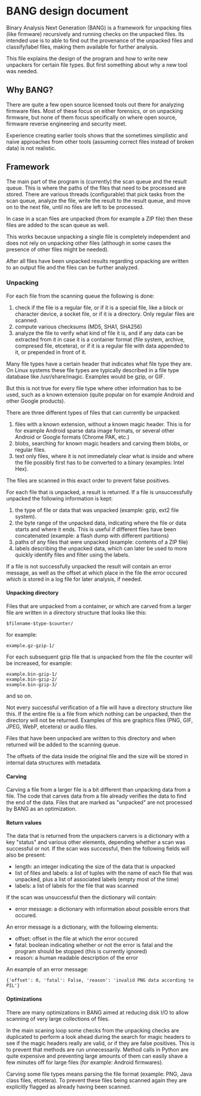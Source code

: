 # BANG design document

Binary Analysis Next Generation (BANG) is a framework for unpacking files (like
firmware) recursively and running checks on the unpacked files. Its intended
use is to able to find out the provenance of the unpacked files and
classify/label files, making them available for further analysis.

This file explains the design of the program and how to write new unpackers
for certain file types. But first something about why a new tool was needed.

## Why BANG?

There are quite a few open source licensed tools out there for analyzing
firmware files. Most of these focus on either forensics, or on unpacking
firmware, but none of them focus specifically on where open source, firmware
reverse engineering and security meet.

Experience creating earlier tools shows that the sometimes simplistic and
naive approaches from other tools (assuming correct files instead of broken
data) is not realistic.

## Framework

The main part of the program is (currently) the scan queue and the result
queue. This is where the paths of the files that need to be processed are
stored. There are various threads (configurable) that pick tasks from the
scan queue, analyze the file, write the result to the result queue, and move
on to the next file, until no files are left to be processed.

In case in a scan files are unpacked (from for example a ZIP file) then
these files are added to the scan queue as well.

This works because unpacking a single file is completely independent and
does not rely on unpacking other files (although in some cases the presence
of other files might be needed).

After all files have been unpacked results regarding unpacking are written
to an output file and the files can be further analyzed.

### Unpacking

For each file from the scanning queue the following is done:

1.  check if the file is a regular file, or if it is a special file, like
    a block or character device, a socket file, or if it is a directory.
    Only regular files are scanned.
2.  compute various checksums (MD5, SHA1, SHA256)
3.  analyze the file to verify what kind of file it is, and if any data
    can be extracted from it in case it is a container format (file system,
    archive, compresed file, etcetera), or if it is a regular file with data
    appended to it, or prepended in front of it.

Many file types have a certain header that indicates what file type they
are. On Linux systems these file types are typically described in a
file type database like /usr/share/magic. Examples would be gzip, or GIF.

But this is not true for every file type where other information has to
be used, such as a known extension (quite popular on for example Android
and other Google products).

There are three different types of files that can currently be unpacked:

1.  files with a known extension, without a known magic header. This is
    for for example Android sparse data image formats, or several other
    Android or Google formats (Chrome PAK, etc.)
2.  blobs, searching for known magic headers and carving them blobs, or
    regular files.
3.  text only files, where it is not immediately clear what
    is inside and where the file possibly first has to be
    converted to a binary (examples: Intel Hex).

The files are scanned in this exact order to prevent false positives.

For each file that is unpacked, a result is returned. If a file is
unsuccessfully unpacked the following information is kept:

1.  the type of file or data that was unpacked (example: gzip, ext2 file
    system).
2.  the byte range of the unpacked data, indicating where the file or data
    starts and where it ends. This is useful if different files have been
    concatenated (example: a flash dump with different partitions)
3.  paths of any files that were unpacked (example: contents of a ZIP file)
4.  labels describing the unpacked data, which can later be used to more
    quickly identify files and filter using the labels.

If a file is not successfully unpacked the result will contain an error
message, as well as the offset at which place in the file the error occured
which is stored in a log file for later analysis, if needed.

#### Unpacking directory

Files that are unpacked from a container, or which are carved from a
larger file are written in a directory structure that looks like this:

    $filename-$type-$counter/

for example:

    example.gz-gzip-1/

For each subsequent gzip file that is unpacked from the file the counter
will be increased, for example:

    example.bin-gzip-1/
    example.bin-gzip-2/
    example.bin-gzip-3/

and so on.

Not every successful verification of a file will have a directory structure
like this. If the entire file is a file from which nothing can be unpacked,
then the directory will not be returned. Examples of this are graphics files
(PNG, GIF, JPEG, WebP, etcetera) or audio files.

Files that have been unpacked are written to this directory and when returned
will be added to the scanning queue.

The offsets of the data inside the original file and the size will be stored
in internal data structures with metadata.

#### Carving

Carving a file from a larger file is a bit different than unpacking data
from a file. The code that carves data from a file already verifies the data
to find the end of the data. Files that are marked as "unpacked" are not
processed by BANG as an optimization.

#### Return values

The data that is returned from the unpackers carvers is a dictionary with
a key "status" and various other elements, depending whether a scan was
successful or not. If the scan was successful, then the following fields
will also be present:

*   length: an integer indicating the size of the data that is unpacked
*   list of files and labels: a list of tuples with the name of each file
    that was unpacked, plus a list of associated labels (empty most of the time)
*   labels: a list of labels for the file that was scanned

If the scan was unsuccessful then the dictionary will contain:

*   error message: a dictionary with information about possible errors that
    occured.

An error message is a dictionary, with the following elements:

*   offset: offset in the file at which the error occured
*   fatal: boolean indicating whether or not the error is fatal and the
    program should be stopped (this is currently ignored)
*   reason: a human readable description of the error

An example of an error message:

    {'offset': 0, 'fatal': False, 'reason': 'invalid PNG data according to PIL'}

#### Optimizations

There are many optimizations in BANG aimed at reducing disk I/O to allow
scanning of very large collections of files.

In the main scaning loop some checks from the unpacking checks are duplicated
to perform a look ahead during the search for magic headers to see if the magic
headers really are valid, or if they are false positives. This is to prevent
that methods are run unnecessarily. Method calls in Python are quite expensive
and preventing large amounts of them can easily shave a few minutes off for
large files (for example: Android firmwares).

Carving some file types means parsing the file format (example: PNG, Java class
files, etcetera). To prevent these files being scanned again they are
explicitly flagged as already having been scanned.
